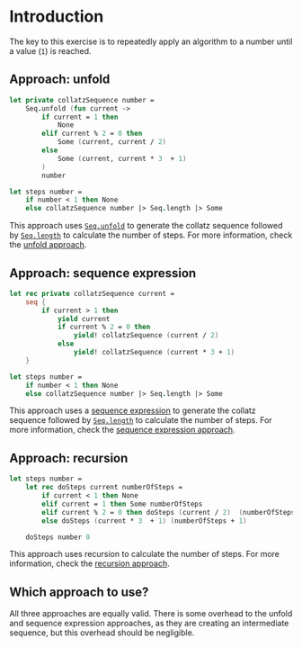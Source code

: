 # Introduction

The key to this exercise is to repeatedly apply an algorithm to a number until a value (`1`) is reached.

## Approach: unfold

```fsharp
let private collatzSequence number =
    Seq.unfold (fun current ->
        if current = 1 then
            None
        elif current % 2 = 0 then
            Some (current, current / 2)
        else
            Some (current, current * 3  + 1)
        )
        number

let steps number =
    if number < 1 then None
    else collatzSequence number |> Seq.length |> Some
```

This approach uses [`Seq.unfold`][seq.unfold] to generate the collatz sequence followed by [`Seq.length`][seq.length] to calculate the number of steps.
For more information, check the [unfold approach][approach-unfold].

## Approach: sequence expression

```fsharp
let rec private collatzSequence current =
    seq {
        if current > 1 then
            yield current
            if current % 2 = 0 then
                yield! collatzSequence (current / 2)
            else
                yield! collatzSequence (current * 3 + 1)
    }

let steps number =
    if number < 1 then None
    else collatzSequence number |> Seq.length |> Some
```

This approach uses a [sequence expression][sequence-expressions] to generate the collatz sequence followed by [`Seq.length`][seq.length] to calculate the number of steps.
For more information, check the [sequence expression approach][approach-sequence-expression].

## Approach: recursion

```fsharp
let steps number =
    let rec doSteps current numberOfSteps =
        if current < 1 then None
        elif current = 1 then Some numberOfSteps
        elif current % 2 = 0 then doSteps (current / 2)  (numberOfSteps + 1)
        else doSteps (current * 3  + 1) (numberOfSteps + 1)

    doSteps number 0
```

This approach uses recursion to calculate the number of steps.
For more information, check the [recursion approach][approach-recursion].

## Which approach to use?

All three approaches are equally valid.
There is some overhead to the unfold and sequence expression approaches, as they are creating an intermediate sequence, but this overhead should be negligible.

[approach-recursion]: https://exercism.org/tracks/fsharp/exercises/collatz-conjecture/approaches/recursion
[approach-unfold]: https://exercism.org/tracks/fsharp/exercises/collatz-conjecture/approaches/unfold
[approach-sequence-expression]: https://exercism.org/tracks/fsharp/exercises/collatz-conjecture/approaches/sequence-expression
[options]: https://learn.microsoft.com/en-us/dotnet/fsharp/language-reference/options
[seq.unfold]: https://fsharp.github.io/fsharp-core-docs/reference/fsharp-collections-seqmodule.html#unfold
[seq.length]: https://fsharp.github.io/fsharp-core-docs/reference/fsharp-collections-seqmodule.html#length
[sequence-expressions]: https://learn.microsoft.com/en-us/dotnet/fsharp/language-reference/sequences#sequence-expressions
